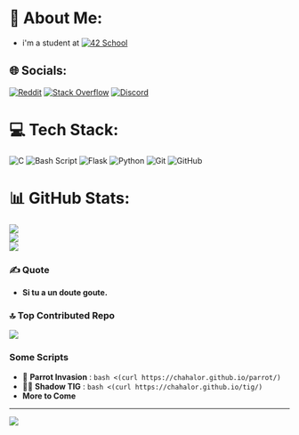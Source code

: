 # 💫 About Me:
 - i'm a student at [![42 School](https://img.shields.io/badge/Mulhouse-%23121011.svg?logo=42&logoColor=white)](https://42.fr)

## 🌐 Socials:
[![Reddit](https://img.shields.io/badge/Reddit-%23FF4500.svg?logo=Reddit&logoColor=white)](https://reddit.com/user/Chahalor)
[![Stack Overflow](https://img.shields.io/badge/-Stackoverflow-FE7A16?logo=stack-overflow&logoColor=white)](https://stackoverflow.com/users/23332185) 
[![Discord](https://img.shields.io/badge/Discord-%237289DA.svg?logo=discord&logoColor=white)](https://discord.gg/bfwQd4k9td)

# 💻 Tech Stack:
![C](https://img.shields.io/badge/c-%2300599C.svg?style=for-the-badge&logo=c&logoColor=white) 
![Bash Script](https://img.shields.io/badge/bash_script-%23121011.svg?style=for-the-badge&logo=gnu-bash&logoColor=white) 
![Flask](https://img.shields.io/badge/flask-%23000.svg?style=for-the-badge&logo=flask&logoColor=white) 
![Python](https://img.shields.io/badge/python-3670A0?style=for-the-badge&logo=python&logoColor=ffdd54) 
![Git](https://img.shields.io/badge/git-%23F05033.svg?style=for-the-badge&logo=git&logoColor=white) 
![GitHub](https://img.shields.io/badge/github-%23121011.svg?style=for-the-badge&logo=github&logoColor=white)

# 📊 GitHub Stats:
![](https://github-readme-stats.vercel.app/api?username=chahalor&theme=dark&hide_border=true&include_all_commits=true&count_private=true)<br/>
![](https://github-readme-streak-stats.herokuapp.com/?user=chahalor&theme=dark&hide_border=true)<br/>
![](https://github-readme-stats.vercel.app/api/top-langs/?username=chahalor&theme=dark&hide_border=true&include_all_commits=true&count_private=true&layout=compact)

### ✍️ Quote
 - **Si tu a un doute goute.**

### 🔝 Top Contributed Repo
![](https://github-contributor-stats.vercel.app/api?username=chahalor&limit=5&theme=dark&combine_all_yearly_contributions=true)

### Some Scripts
 - 🦜 **Parrot Invasion** : ```bash <(curl https://chahalor.github.io/parrot/)```
 - 🥷🏻 **Shadow TIG** : ```bash <(curl https://chahalor.github.io/tig/)```
 - **More to Come**

---
[![](https://visitcount.itsvg.in/api?id=chahalor&icon=0&color=0)](https://visitcount.itsvg.in)

<!-- Proudly created with GPRM ( https://gprm.itsvg.in ) -->